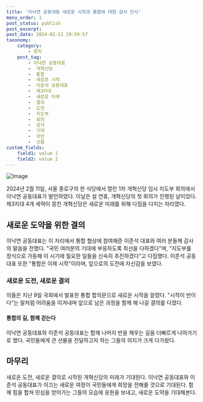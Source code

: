 ```yaml
---
title: '이낙연 공동대표 새로운 시작과 통합에 대한 감사 인사'
menu_order: 1
post_status: publish
post_excerpt: 
post_date: 2024-02-11 20:59:57
taxonomy:
    category:
        - 정치
    post_tag:
        - 이낙연 공동대표
        -  개혁신당
        -  통합
        -  새로운 시작
        -  이준석 공동대표
        -  제3지대
        -  새로운 미래
        -  결의
        -  도전
        -  지도부
        -  회의
        -  감사
        -  기대
        -  국민
        -  선물
custom_fields:
    field1: value 1
    field2: value 2
---
```


![Image](https://imgnews.pstatic.net/image/001/2024/02/11/PYH2024021102630001300_P4_20240211183504138.jpg?type=w647)

2024년 2월 11일, 서울 종로구의 한 식당에서 열린 1차 개혁신당 임시 지도부 회의에서 이낙연 공동대표가 발언하였다. 이날은 설 연휴, 개혁신당의 첫 회의가 진행된 날이었다. 제3지대 4개 세력이 뭉친 개혁신당은 새로운 미래를 위해 다짐을 다지는 자리였다.
## 새로운 도약을 위한 결의
이낙연 공동대표는 이 자리에서 통합 협상에 참여해준 이준석 대표와 여러 분들께 감사의 말씀을 전했다. "국민 여러분의 기대에 부응하도록 최선을 다하겠다"며, "지도부를 정식으로 가동해 이 시기에 필요한 일들을 신속히 추진하겠다"고 다짐했다. 이준석 공동대표 또한 "통합은 이제 시작"이라며, 앞으로의 도전에 자신감을 보였다.
### 새로운 도전, 새로운 결의
이들은 지난 9일 국회에서 발표한 통합 합의문으로 새로운 시작을 알렸다. "시작이 반이다"는 말처럼 어려움을 이겨내며 앞으로 남은 과정을 함께 해 나갈 결의를 다졌다.
#### 통합의 길, 함께 걷는다
이낙연 공동대표와 이준석 공동대표는 함께 나머지 반을 채우는 길을 더빠르게 나아가기로 했다. 국민들에게 큰 선물을 전달하고자 하는 그들의 의지가 크게 다가왔다.
## 마무리
새로운 도전, 새로운 결의로 시작된 개혁신당의 미래가 기대된다. 이낙연 공동대표와 이준석 공동대표가 이끄는 새로운 여정이 국민들에게 희망을 전해줄 것으로 기대된다. 함께 힘을 합쳐 민심을 얻어가는 그들의 모습에 응원을 보내고, 새로운 도약을 기대해본다.

